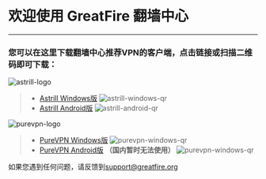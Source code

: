 # 欢迎使用 GreatFire 翻墙中心

------

### 您可以在这里下载翻墙中心推荐**VPN**的客户端，点击链接或扫描二维码即可下载：

![astrill-logo](https://cc.greatfire.org/img/astrill-logo.png)
>* [Astrill Windows版](https://github.com/greatfire/cc/raw/master/z/clients/astrill-setup-win-latest.exe)
![astrill-windows-qr](https://raw.githubusercontent.com/greatfire/cc/master/z/img/qr/astrill-setup-win-latest.exe.png)
>* [Astrill Android版](https://github.com/greatfire/cc/raw/master/z/clients/astrillvpn-latest.apk)
![astrill-android-qr](https://raw.githubusercontent.com/greatfire/cc/master/z/img/qr/astrillvpn-latest.apk.png)

![purevpn-logo](https://cc.greatfire.org/img/purevpn-logo.png)
>* [PureVPN Windows版](https://github.com/greatfire/cc/raw/master/z/clients/purevpn_setup-latest.exe)
![purevpn-windows-qr](https://raw.githubusercontent.com/greatfire/cc/master/z/img/qr/purevpn_setup-latest.exe.png)
>* [PureVPN Android版](https://github.com/greatfire/cc/raw/master/z/clients/purevpnics-latest.apk)  **（国内暂时无法使用）**
![purevpn-windows-qr](https://raw.githubusercontent.com/greatfire/cc/master/z/img/qr/purevpnics-latest.apk.png)

如果您遇到任何问题，请反馈到<support@greatfire.org>
